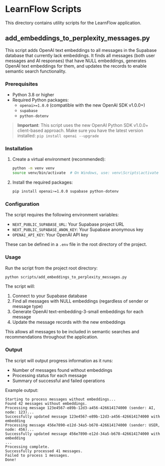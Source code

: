 # LearnFlow Scripts

This directory contains utility scripts for the LearnFlow application.

## add_embeddings_to_perplexity_messages.py

This script adds OpenAI text embeddings to all messages in the Supabase database that currently lack embeddings. It finds all messages (both user messages and AI responses) that have NULL embeddings, generates OpenAI text embeddings for them, and updates the records to enable semantic search functionality.

### Prerequisites

- Python 3.8 or higher
- Required Python packages:
  - `openai>=1.0.0` (compatible with the new OpenAI SDK v1.0.0+)
  - `supabase`
  - `python-dotenv`

> **Important**: This script uses the new OpenAI Python SDK v1.0.0+ client-based approach. Make sure you have the latest version installed: `pip install openai --upgrade`

### Installation

1. Create a virtual environment (recommended):
   ```bash
   python -m venv venv
   source venv/bin/activate  # On Windows, use: venv\Scripts\activate
   ```

2. Install the required packages:
   ```bash
   pip install openai>=1.0.0 supabase python-dotenv
   ```

### Configuration

The script requires the following environment variables:

- `NEXT_PUBLIC_SUPABASE_URL`: Your Supabase project URL
- `NEXT_PUBLIC_SUPABASE_ANON_KEY`: Your Supabase anonymous key
- `OPENAI_API_KEY`: Your OpenAI API key

These can be defined in a `.env` file in the root directory of the project.

### Usage

Run the script from the project root directory:

```bash
python scripts/add_embeddings_to_perplexity_messages.py
```

The script will:
1. Connect to your Supabase database
2. Find all messages with NULL embeddings (regardless of sender or message type)
3. Generate OpenAI text-embedding-3-small embeddings for each message
4. Update the message records with the new embeddings

This allows all messages to be included in semantic searches and recommendations throughout the application.

### Output

The script will output progress information as it runs:
- Number of messages found without embeddings
- Processing status for each message
- Summary of successful and failed operations

Example output:
```
Starting to process messages without embeddings...
Found 42 messages without embeddings.
Processing message 123e4567-e89b-12d3-a456-426614174000 (sender: AI, node: 123)...
Successfully updated message 123e4567-e89b-12d3-a456-426614174000 with embedding
Processing message 456e7890-e12d-34a5-b678-426614174000 (sender: USER, node: 456)...
Successfully updated message 456e7890-e12d-34a5-b678-426614174000 with embedding
...
Processing complete.
Successfully processed 41 messages.
Failed to process 1 messages.
Done!